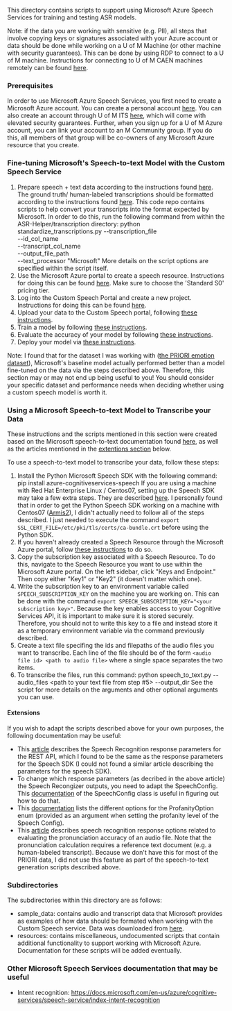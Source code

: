 This directory contains scripts to support using Microsoft Azure Speech Services for training and testing ASR models.

Note: if the data you are working with sensitive (e.g. PII), all steps that involve copying
keys or signatures associated with your Azure account or data should be done while
working on a U of M Machine (or other machine with security guarantees). This can be done
by using RDP to connect to a U of M machine. Instructions for connecting to U of M CAEN machines
remotely can be found [here](https://caen.engin.umich.edu/connect/).


### Prerequisites
In order to use Microsoft Azure Speech Services, you first need to create a Microsoft Azure account. You can create a personal account [here](https://azure.microsoft.com/en-us/free/search/?&ef_id=EAIaIQobChMIjdi3s87F6gIVDdbACh3pcgpEEAAYASAAEgJQ4vD_BwE:G:s&OCID=AID2100131_SEM_EAIaIQobChMIjdi3s87F6gIVDdbACh3pcgpEEAAYASAAEgJQ4vD_BwE:G:s&gclid=EAIaIQobChMIjdi3s87F6gIVDdbACh3pcgpEEAAYASAAEgJQ4vD_BwE). You can also create an account through U of M ITS [here](https://its.umich.edu/computing/virtualization-cloud/microsoft-azure), which will come with elevated security guarantees. Further, when you sign up for a U of M Azure account, you can link your account to an M Community group. If you do this, all members of that group will be co-owners of any Microsoft Azure resource that you create.


### Fine-tuning Microsoft's Speech-to-text Model with the Custom Speech Service
1. Prepare speech + text data according to the instructions found [here](https://docs.microsoft.com/en-us/azure/cognitive-services/speech-service/how-to-custom-speech-test-and-train). The ground truth/ human-labeled transcriptions should be formatted according to the instructions found [here](https://docs.microsoft.com/en-us/azure/cognitive-services/speech-service/how-to-custom-speech-human-labeled-transcriptions). This code repo contains scripts to help convert your transcripts into the format expected by Microsoft. In order to do this, run the following command from within the ASR-Helper/transcription directory:
    python standardize_transcriptions.py --transcription_file <path to CSV file containing your transcriptions> \
                                         --id_col_name <name of column within transcription file that contains audio file ids> \
                                         --transcript_col_name <name of column within transcription file that contains transcription text> \
                                         --output_file_path <path to text file to ouptut normalized transcriptions to> \
                                         --text_processor "Microsoft"
More details on the script options are specified within the script itself.
2. Use the Microsoft Azure portal to create a speech resource. Instructions for doing this can be found [here](https://docs.microsoft.com/en-us/azure/cognitive-services/speech-service/get-started#create-the-resource). Make sure to choose the 'Standard S0' pricing tier.
3. Log into the Custom Speech Portal and create a new project. Instructions for doing this can be found [here](https://docs.microsoft.com/en-us/azure/cognitive-services/speech-service/how-to-custom-speech#how-to-create-a-project).
4. Upload your data to the Custom Speech portal, following [these instructions](https://docs.microsoft.com/en-us/azure/cognitive-services/speech-service/how-to-custom-speech-test-and-train#upload-data).
5. Train a model by following [these instructions](https://docs.microsoft.com/en-us/azure/cognitive-services/speech-service/how-to-custom-speech-train-model).
6. Evaluate the accuracy of your model by following [these instructions](https://docs.microsoft.com/en-us/azure/cognitive-services/speech-service/how-to-custom-speech-inspect-data).
7. Deploy your model via [these instructions](https://docs.microsoft.com/en-us/azure/cognitive-services/speech-service/how-to-custom-speech-deploy-model).

Note: I found that for the dataset I was working with ([the PRIORI emotion dataset](https://arxiv.org/abs/1806.10658)), Microsoft's baseline model actually performed better than a model fine-tuned on the data via the steps described above. Therefore, this section may or may not end up being useful to you! You should consider your specific dataset and performance needs when deciding whether using a custom speech model is worth it.


### Using a Microsoft Speech-to-text Model to Transcribe your Data
These instructions and the scripts mentioned in this section were created based on the Microsoft speech-to-text documentation found [here](https://docs.microsoft.com/en-us/azure/cognitive-services/speech-service/speech-to-text-basics?tabs=import&pivots=programming-language-python), as well as the articles mentioned in the [extentions section](#extentions) below.

To use a speech-to-text model to transcribe your data, follow these steps:
1. Install the Python Microsoft Speech SDK with the following command: 
    pip install azure-cognitiveservices-speech
If you are using a machine with Red Hat Enterprise Linux / Centos07, setting up the Speech SDK may take a few extra steps. They are described [here](https://docs.microsoft.com/en-us/azure/cognitive-services/speech-service/how-to-configure-rhel-centos-7). I personally found that in order to get the Python Speech SDK working on a machine with Centos07 ([Armis2](https://arc-ts.umich.edu/armis2/)), I didn't actually need to follow all of the steps described. I just needed to execute the command `export SSL_CERT_FILE=/etc/pki/tls/certs/ca-bundle.crt` before using the Python SDK.
2. If you haven't already created a Speech Resource through the Microsoft Azure portal, follow [these instructions](https://docs.microsoft.com/en-us/azure/cognitive-services/speech-service/get-started#create-the-resource) to do so.
3. Copy the subscription key associated with a Speech Resource. To do this, navigate to the Speech Resource you want to use within the Microsoft Azure portal. On the left sidebar, click "Keys and Endpoint." Then copy either "Key1" or "Key2" (it doesn't matter which one).
4. Write the subscription key to an environment variable called `SPEECH_SUBSCRIPTION_KEY` on the machine you are working on. This can be done with the command `export SPEECH_SUBSCRIPTION_KEY="<your subscription key>"`. Because the key enables access to your Cognitive Services API, it is important to make sure it is stored securely. Therefore, you should not to write this key to a file and instead store it as a temporary environment variable via the command previously described.
5. Create a text file specifing the ids and filepaths of the audio files you want to transcribe. Each line of the file should be of the form `<audio file id> <path to audio file>` where a single space separates the two items.
6. To transcribe the files, run this command:
    python speech_to_text.py --audio_files <path to your text file from step #5> --output_dir <directory to output transcriptions to>
See the script for more details on the arguments and other optional arguments you can use.


#### Extensions
If you wish to adapt the scripts described above for your own purposes, the following documentation may be useful:
* This [article](https://docs.microsoft.com/en-us/azure/cognitive-services/speech-service/rest-speech-to-text#query-parameters) describes the Speech Recognition response parameters for the REST API, which I found to be the same as the response parameters for the Speech SDK (I could not found a similar article describing the parameters for the speech SDK).
* To change which response parameters (as decribed in the above article) the Speech Recongizer outputs, you need to adapt the SpeechConfig. This [documentation](https://docs.microsoft.com/en-us/python/api/azure-cognitiveservices-speech/azure.cognitiveservices.speech.speechconfig?view=azure-python) of the SpeechConfig class is useful in figuring out how to do that.
* This [documentation](https://docs.microsoft.com/en-us/dotnet/api/microsoft.cognitiveservices.speech.profanityoption?view=azure-dotnet
) lists the different options for the ProfanityOption enum (provided as an argument when setting the profanity level of the Speech Config).
* This [article](https://docs.microsoft.com/en-us/azure/cognitive-services/speech-service/rest-speech-to-text#pronunciation-assessment-parameters) describes speech recognition response options related to evaluating the pronunciation accuracy of an audio file. Note that the pronunciation calculation requires a reference text document (e.g. a human-labeled transcript). Because we don't have this for most of the PRIORI data, I did not use this feature as part of the speech-to-text generation scripts described above.

### Subdirectories
The subdirectories within this directory are as follows:
* sample_data: contains audio and transcript data that Microsoft provides as examples of how data should be formated when working with the Custom Speech service. Data was downloaded from [here](https://github.com/Azure-Samples/cognitive-services-speech-sdk/tree/master/sampledata/customspeech/en-US).
* resources: contains miscellaneous, undocumented scripts that contain additional functionality to support working with Microsoft Azure. Documentation for these scripts will be added eventually.

### Other Microsoft Speech Services documentation that may be useful
*  Intent recognition: https://docs.microsoft.com/en-us/azure/cognitive-services/speech-service/index-intent-recognition